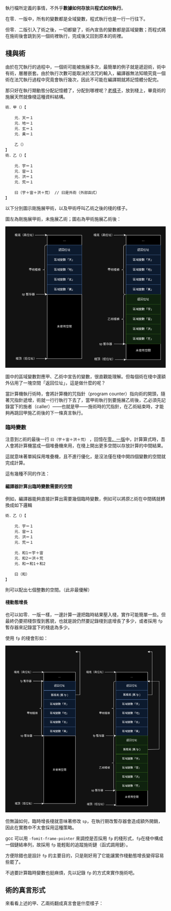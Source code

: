 執行檔所定義的事情，不外乎**數據如何存放**與**程式如何執行**。

在零．一版中，所有的變數都是全域變數，程式執行也是一行一行往下。

但零．二版引入了術之後，一切都變了，術內宣告的變數都是區域變數；而程式碼在施術後會跳到另一個術裡執行，完成後又回到原本的術裡。

## 棧與術

由於在咒執行的過程中，一個術可能被施展多次，最簡單的例子就是遞迴術，術中有術，層層嵌套。由於執行次數可能取決於法咒的輸入，編譯器無法知曉究竟一個術在法咒執行過程中究竟會執行幾次，因此不可能在編譯期就將記憶體分配完。

那只好在執行期動態分配記憶體了，分配到哪裡呢？[老樣子](../零．一版/精五真言生成.md)，放到棧上，畢竟術的施展天然就像棧這種資料結構。

```音界
術．甲（）【

    元．天＝１
    元．地＝１
    元．玄＝１
    元．黃＝１

    乙（）
】
術．乙（）【

    元．宇＝１
    元．宙＝１
    元．洪＝１
    元．荒＝１

    曰（宇＋宙＋洪＋荒） // 曰是外術（外部函式）
】
```

以下分別圖示剛施展甲術，以及甲術呼叫乙術之後的棧的樣子。

圖左為剛施展甲術，未施展乙術；圖右為甲術施展乙術後：

![精五棧圖解](../image/精五棧圖解.png)

圖中的區域變數對應甲、乙術中宣告的變數，很直觀能理解。但每個術在棧中還額外佔用了一塊空間「返回位址」，這是做什麼的呢？

當計算機執行術時，會將計算機的咒指針（program counter）指向術的開頭，隨著咒指針遞增，術就一行行執行下去了，當甲術執行到要施展乙術後，乙必須先記錄當下的施者（caller）——也就是甲——施術時的咒指針，在乙術結束時，才能夠再跳回甲施乙術後的下一條真言執行。

### 臨時變數
注意到`乙`術的最後一行 `曰（宇＋宙＋洪＋荒）` ，回憶在[零．一版](../零．一版/精五真言生成.md)中，計算算式時，吾人會將計算機當成一個堆疊機來用，在棧上開出更多空間以存放計算的中間結果。

這就意味著單純採用堆疊機，且不進行優化，是沒法僅在棧中開四個變數的空間就完成計算。

這有幾種不同的作法：

#### 編譯器計算出臨時變數需要的空間
例如，編譯器能夠直接計算出需要幾個臨時變數，例如可以將原`乙`術在中間碼就轉換成如下邏輯

```
術．乙（）【

    元．宇＝１
    元．宙＝１
    元．洪＝１
    元．荒＝１

    元．和1＝宇＋宙
    元．和2＝洪＋荒
    元．和＝和1＋和2

    曰（和）
】
```
則可以配出七個整數的空間。（此非最優解）

#### 棧動態增長
也可以如零．一版一樣，一邊計算一邊把臨時結果壓入棧，實作可能簡單一些。但最終仍要把棧恢復到舊貌，也就是說仍然要記錄棧到底增長了多少，或者採用 `fp` 暫存器來記錄當下的棧底為多少。

使用 `fp` 的棧會形如：

![精五棧圖解](../image/精五棧圖解fp.png)

但無論如何，臨時增長棧就意味著修改 `sp`，在執行期改暫存器會造成額外開銷，因此在實務中不太會採用這種策略。

gcc 可以用 `-fomit-frame-pointer` 來調控是否採用 `fp` 的棧形式，`fp`在棧中構成一個鏈結串列，故採用 `fp` 能輕鬆的追蹤施術鏈（函式調用鏈）。

方便除錯也是設計 `fp` 的主要目的，只是剛好用了它能讓實作棧動態增長變得容易些罷了。

不過要計算臨時變數也挺麻煩，先以記錄 `fp` 的方式來實作施術吧。

## 術的真言形式

來看看上述的甲、乙兩術翻成真言會是什麼樣子：


